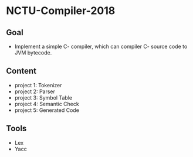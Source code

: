 # NCTU-Compiler-2018

## Goal
- Implement a simple C- compiler, which can compiler C- source code to JVM bytecode.

## Content
- project 1: Tokenizer
- project 2: Parser
- project 3: Symbol Table
- project 4: Semantic Check
- project 5: Generated Code

## Tools
   - Lex
   - Yacc
